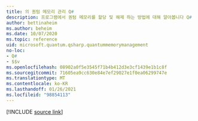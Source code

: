 ```yaml
---
title: 의 퀀텀 메모리 관리 Q#
description: 프로그램에서 퀀텀 메모리를 할당 및 해제 하는 방법에 대해 알아봅니다 Q# .
author: bettinaheim
ms.author: beheim
ms.date: 10/07/2020
ms.topic: reference
uid: microsoft.quantum.qsharp.quantummemorymanagement
no-loc:
- Q#
- $$v
ms.openlocfilehash: 08902a0f5e3545f71b4b412d3e3cf1439e1b1c8f
ms.sourcegitcommit: 71605ea9cc630e84e7ef29027e1f0ea06299747e
ms.translationtype: MT
ms.contentlocale: ko-KR
ms.lasthandoff: 01/26/2021
ms.locfileid: "98854113"
---
```

<!---
# Quantum memory management in Q#
-->

[!INCLUDE [source link](~/includes/qsharp-language/Specifications/Language/2_Statements/QuantumMemoryManagement.md)]

